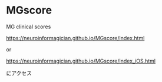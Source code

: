 # MGscore
MG clinical scores

https://neuroinformagician.github.io/MGscore/index.html

or


https://neuroinformagician.github.io/MGscore/index_iOS.html

にアクセス
